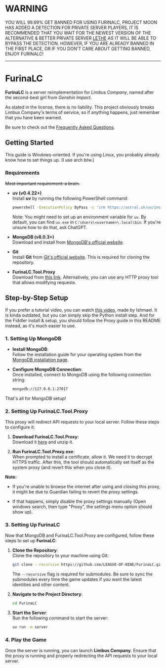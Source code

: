 

# WARNING
YOU WILL 99.99% GET BANNED FOR USING FURINALC, PROJECT MOON HAS ADDED A DETECTION FOR PRIVATE SERVER PLAYERS, IT IS RECOMMENDED THAT YOU WAIT FOR THE NEWEST VERSION OF THE ALTERNATIVE & BETTER PRIVATE SERVER [LETHE](https://lethelc.site) AS IT WILL BE ABLE TO BYPASS THE DETECTION. HOWEVER, IF YOU ARE ALREADY BANNED IN THE FIRST PLACE, OR IF YOU DON'T CARE ABOUT GETTING BANNED, ENJOY FURINALC!

-- --

# FurinaLC

**FurinaLC** is a server reimplementation for *Limbus Company*, named after the second-best girl from *Genshin Impact*. 

As stated in the license, there is no liability. This project obviously breaks Limbus Company's terms of service, so if anything happens, just remember that you have been warned.

Be sure to check out the [Frequently Asked Questions](https://github.com/LEAGUE-OF-NINE/FurinaLC/blob/main/FAQ.md).

## Getting Started

This guide is Windows-oriented. If you're using Linux, you probably already know how to set things up. (I use arch btw.)

### Requirements

~~Most important requirement: a brain.~~

- **uv (v0.4.22+)**  
  Install **uv** by running the following PowerShell command:
  ```bash
  powershell -ExecutionPolicy ByPass -c "irm https://astral.sh/uv/install.ps1 | iex"
  ```
  Note: You might need to set up an environment variable for `uv`. By default, you can find `uv.exe` in `C:\Users\<username>\.local\bin`. If you're unsure how to do that, ask ChatGPT.

- **MongoDB (v8.0.3+)**  
  Download and install from [MongoDB's official website](https://www.mongodb.com/try/download/community-edition).

- **Git**  
  Install **Git** from [Git's official website](https://git-scm.com/downloads). This is required for cloning the repository.

- **FurinaLC.Tool.Proxy**  
  Download from [this link](https://github.com/yuvlian/FurinaLC.Tool.Proxy/releases/download/v2.0.1/FurinaLC.Tool.Proxy_win-x64.zip). Alternatively, you can use any HTTP proxy tool that allows modifying requests.

## Step-by-Step Setup

If you prefer a tutorial video, you can watch [this video](https://www.youtube.com/watch?v=gu6zE1KQyyE), made by Ishmael. It is kinda outdated, but you can simply skip the Python install step. And for the Fiddler install & setup, you should follow the Proxy guide in this README instead, as it's much easier to use.

### 1. **Setting Up MongoDB**

- **Install MongoDB**:  
  Follow the installation guide for your operating system from the [MongoDB installation page](https://www.mongodb.com/try/download/community-edition).

- **Configure MongoDB Connection**:  
  Once installed, connect to MongoDB using the following connection string:
  ```bash
  mongodb://127.0.0.1:27017
  ```

That's all for MongoDB setup!

### 2. **Setting Up FurinaLC.Tool.Proxy**

This proxy will redirect API requests to your local server. Follow these steps to configure it:

1. **Download FurinaLC.Tool.Proxy**:  
   Download it [here](https://github.com/yuvlian/FurinaLC.Tool.Proxy/releases/download/v2.0.1/FurinaLC.Tool.Proxy_win-x64.zip) and unzip it.

2. **Run FurinaLC.Tool.Proxy.exe**:  
   When prompted to install a certificate, allow it. We need it to decrypt HTTPS traffic. After this, the tool should automatically set itself as the system proxy (and revert this when you close it).

**Note:**

- If you're unable to browse the internet after using and closing this proxy, it might be due to Guardian failing to revert the proxy settings.
  
- If that happens, simply disable the proxy settings manually (Open windows search, then type "Proxy", the settings menu option should show up).

### 3. **Setting Up FurinaLC**

Now that MongoDB and FurinaLC.Tool.Proxy are configured, follow these steps to set up **FurinaLC**:

1. **Clone the Repository**:  
   Clone the repository to your machine using Git:
   ```bash
   git clone --recursive https://github.com/LEAGUE-OF-NINE/FurinaLC.git
   ```
   The `--recursive` flag is required for submodules. Be sure to sync the submodules every time the game updates if you want the latest identities and other content.

2. **Navigate to the Project Directory**:  
   ```bash
   cd FurinaLC
   ```

3. **Start the Server**:  
   Run the following command to start the server:
   ```bash
   uv run -m server
   ```

### 4. **Play the Game**

Once the server is running, you can launch **Limbus Company**. Ensure that the proxy is running and properly redirecting the API requests to your local server.
